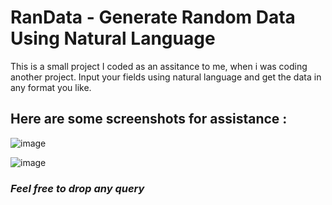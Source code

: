 # RanData - Generate Random Data Using Natural Language

This is a small project I coded as an assitance to me, when i was coding another project. Input your fields using natural language and get the data in any format you like. 

## Here are some screenshots for assistance :

![image](https://github.com/hiteshbandhu/random-data-ai/assets/90546635/12038a82-bed1-4ad2-9aa6-8fbfdd139d68)

![image](https://github.com/hiteshbandhu/random-data-ai/assets/90546635/e9d6aef0-8d86-44c1-9e0b-781dc60723f4)

### *Feel free to drop any query*






